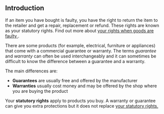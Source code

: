 ##  Introduction

If an item you have bought is faulty, you have the right to return the item to
the retailer and get a repair, replacement or refund. These rights are known
as your statutory rights. Find out more about [ your rights when goods are
faulty ](/en/consumer/shopping/problems-with-faulty-goods/) .

There are some products (for example, electrical, furniture or appliances)
that come with a commercial guarantee or warranty. The terms _guarantee_ and
_warranty_ can often be used interchangeably and it can sometimes be difficult
to know the difference between a guarantee and a warranty.

The main differences are:

  * **Guarantees** are usually free and offered by the manufacturer 
  * **Warranties** usually cost money and may be offered by the shop where you are buying the product 

Your **statutory rights** apply to products you buy. A warranty or guarantee
can give you extra protections but it does not replace [ your statutory
rights. ](/en/consumer/consumer-laws/your-consumer-rights/)

